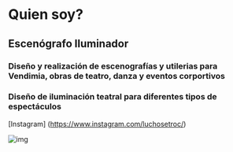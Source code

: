 # Quien soy?

## Escenógrafo Iluminador

### Diseño y realización de escenografías y utilerias para Vendimia, obras de teatro, danza y eventos corportivos

### Diseño de iluminación teatral para diferentes tipos de espectáculos

[Instagram] (https://www.instagram.com/luchosetroc/)

![img](https://pbs.twimg.com/profile_images/1019639350517227520/5-26t6Us_400x400.jpg)




